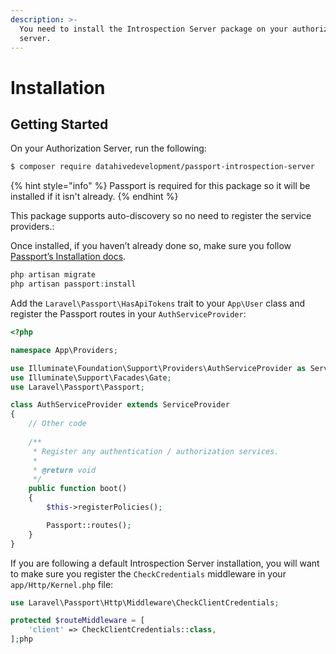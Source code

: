 ```yaml
---
description: >-
  You need to install the Introspection Server package on your authorization
  server.
---
```


# Installation

## Getting Started

On your Authorization Server, run the following:

```bash
$ composer require datahivedevelopment/passport-introspection-server
```

{% hint style="info" %}
 Passport is required for this package so it will be installed if it isn't already.
{% endhint %}

This package supports auto-discovery so no need to register the service providers.:

Once installed, if you haven’t already done so, make sure you follow [Passport’s Installation docs](https://laravel.com/docs/7.x/passport#installation).

```php
php artisan migrate
php artisan passport:install
```

Add the `Laravel\Passport\HasApiTokens` trait to your `App\User` class and register the Passport routes in your `AuthServiceProvider`:

```php
<?php

namespace App\Providers;

use Illuminate\Foundation\Support\Providers\AuthServiceProvider as ServiceProvider;
use Illuminate\Support\Facades\Gate;
use Laravel\Passport\Passport;

class AuthServiceProvider extends ServiceProvider
{
    // Other code
    
    /**
     * Register any authentication / authorization services.
     *
     * @return void
     */
    public function boot()
    {
        $this->registerPolicies();

        Passport::routes();
    }
}
```

If you are following a default Introspection Server installation, you will want to make sure you register the `CheckCredentials` middleware in your `app/Http/Kernel.php` file:

```php
use Laravel\Passport\Http\Middleware\CheckClientCredentials;

protected $routeMiddleware = [
    'client' => CheckClientCredentials::class,
];php
```

